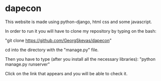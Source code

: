 # dapecon

This website is made using python-django, html css and some javascript.

In order to run it you will have to clone my repository by typing on the bash: 

"git clone https://github.com/GeorgSkevas/dapecon"

cd into the directory with the "manage.py" file.

Then you have to type (after you install all the necessary libraries):
"python manage.py runserver"


Click on the link that appears and you will be able to check it.

